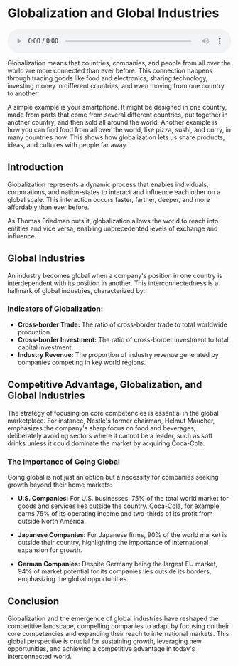 # Globalization and Global Industries

<audio controls style="width: 100%;">
  <source src="../../../../../audio/4th_sem/IM/Unit-1 Introduction to Global Marketing/1.c Globalization and Global Industries.mp3" type="audio/mpeg">
  Your browser does not support the audio element.
</audio>


Globalization means that countries, companies, and people from all over the world are more connected than ever before. This connection happens through trading goods like food and electronics, sharing technology, investing money in different countries, and even moving from one country to another.

A simple example is your smartphone. It might be designed in one country, made from parts that come from several different countries, put together in another country, and then sold all around the world. Another example is how you can find food from all over the world, like pizza, sushi, and curry, in many countries now. This shows how globalization lets us share products, ideas, and cultures with people far away.


## Introduction

Globalization represents a dynamic process that enables individuals, corporations, and nation-states to interact and influence each other on a global scale. This interaction occurs faster, farther, deeper, and more affordably than ever before.

As Thomas Friedman puts it, globalization allows the world to reach into entities and vice versa, enabling unprecedented levels of exchange and influence.

## Global Industries

An industry becomes global when a company's position in one country is interdependent with its position in another. This interconnectedness is a hallmark of global industries, characterized by:

### Indicators of Globalization:
- **Cross-border Trade:** The ratio of cross-border trade to total worldwide production.
- **Cross-border Investment:** The ratio of cross-border investment to total capital investment.
- **Industry Revenue:** The proportion of industry revenue generated by companies competing in key world regions.

## Competitive Advantage, Globalization, and Global Industries

The strategy of focusing on core competencies is essential in the global marketplace. For instance, Nestlé's former chairman, Helmut Maucher, emphasizes the company's sharp focus on food and beverages, deliberately avoiding sectors where it cannot be a leader, such as soft drinks unless it could dominate the market by acquiring Coca-Cola.

### The Importance of Going Global
Going global is not just an option but a necessity for companies seeking growth beyond their home markets:

- **U.S. Companies:** For U.S. businesses, 75% of the total world market for goods and services lies outside the country. Coca-Cola, for example, earns 75% of its operating income and two-thirds of its profit from outside North America.
  
- **Japanese Companies:** For Japanese firms, 90% of the world market is outside their country, highlighting the importance of international expansion for growth.

- **German Companies:** Despite Germany being the largest EU market, 94% of market potential for its companies lies outside its borders, emphasizing the global opportunities.

## Conclusion

Globalization and the emergence of global industries have reshaped the competitive landscape, compelling companies to adapt by focusing on their core competencies and expanding their reach to international markets. This global perspective is crucial for sustaining growth, leveraging new opportunities, and achieving a competitive advantage in today's interconnected world.
